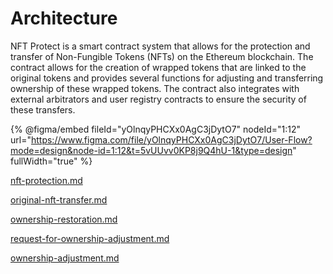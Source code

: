 # Architecture

NFT Protect is a smart contract system that allows for the protection and transfer of Non-Fungible Tokens (NFTs) on the Ethereum blockchain. The contract allows for the creation of wrapped tokens that are linked to the original tokens and provides several functions for adjusting and transferring ownership of these wrapped tokens. The contract also integrates with external arbitrators and user registry contracts to ensure the security of these transfers.

{% @figma/embed fileId="yOlnqyPHCXx0AgC3jDytO7" nodeId="1:12" url="https://www.figma.com/file/yOlnqyPHCXx0AgC3jDytO7/User-Flow?mode=design&node-id=1:12&t=5vUUvv0KP8j9Q4hU-1&type=design" fullWidth="true" %}

[nft-protection.md](nft-protection.md "mention")

[original-nft-transfer.md](original-nft-transfer.md "mention")

[ownership-restoration.md](ownership-restoration.md "mention")

[request-for-ownership-adjustment.md](request-for-ownership-adjustment.md "mention")

[ownership-adjustment.md](ownership-adjustment.md "mention")
